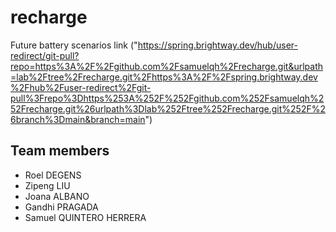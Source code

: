 # recharge
Future battery scenarios
link ("https://spring.brightway.dev/hub/user-redirect/git-pull?repo=https%3A%2F%2Fgithub.com%2Fsamuelqh%2Frecharge.git&urlpath=lab%2Ftree%2Frecharge.git%2Fhttps%3A%2F%2Fspring.brightway.dev%2Fhub%2Fuser-redirect%2Fgit-pull%3Frepo%3Dhttps%253A%252F%252Fgithub.com%252Fsamuelqh%252Frecharge.git%26urlpath%3Dlab%252Ftree%252Frecharge.git%252F%26branch%3Dmain&branch=main")

## Team members

+ Roel DEGENS
+ Zipeng LIU
+ Joana ALBANO
+ Gandhi PRAGADA
+ Samuel QUINTERO HERRERA
